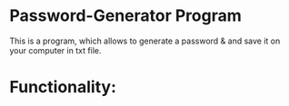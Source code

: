 # Password-Generator Program
 This is a program, which allows to generate a password & and save it on your computer in txt file.
 
 # Functionality:
 
